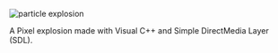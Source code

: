 ![particle explosion](https://cloud.githubusercontent.com/assets/12520299/20163118/f836de56-a734-11e6-8e6b-cc8a9b53e376.gif)

A Pixel explosion made with Visual C++ and Simple DirectMedia Layer (SDL).
